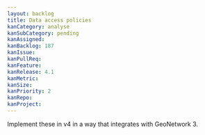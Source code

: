 ```yaml
---
layout: backlog
title: Data access policies
kanCategory: analyse
kanSubCategory: pending
kanAssigned:
kanBacklog: 187
kanIssue:
kanPullReq:
kanFeature:
kanRelease: 4.1
kanMetric:
kanSize:
kanPriority: 2
kanRepo:
kanProject:
---
```

Implement these in v4 in a way that integrates with GeoNetwork 3.
